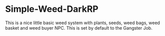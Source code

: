 # Simple-Weed-DarkRP
This is a nice little basic weed system with plants, seeds, weed bags, weed basket and weed buyer NPC. This is set by default to the Gangster Job.
